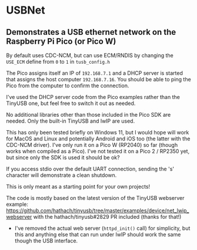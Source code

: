 # USBNet

## Demonstrates a USB ethernet network on the Raspberry Pi Pico (or Pico W)
By default uses CDC-NCM, but can use ECM/RNDIS by changing the `USE_ECM` define from `0` to `1` in `tusb_config.h`

The Pico assigns itself an IP of `192.168.7.1` and a DHCP server is started that assigns the host computer `192.168.7.16`. You should be able to ping the Pico from the computer to confirm the connection.

I've used the DHCP server code from the Pico examples rather than the TinyUSB one, but feel free to switch it out as needed.

No additional libraries other than those included in the Pico SDK are needed. Only the built-in TinyUSB and lwIP are used.

This has only been tested briefly on Windows 11, but I would hope will work for MacOS and Linux and potentially Android and iOS too (the latter with the CDC-NCM driver).
I've only run it on a Pico W (RP2040) so far (though works when compiled as a Pico). I've not tested it on a Pico 2 / RP2350 yet, but since only the SDK is used it should be ok?

If you access stdio over the default UART connection, sending the 's' character will demonstrate a clean shutdown.

This is only meant as a starting point for your own projects!

The code is mostly based on the latest version of the TinyUSB webserver example:
https://github.com/hathach/tinyusb/tree/master/examples/device/net_lwip_webserver
with the hathach/tinyusb#2829 PR included (thanks for that!)

- I've removed the actual web server (`httpd_init()` call) for simplicity, but this and anything else that can run under lwIP should work the same though the USB interface.
